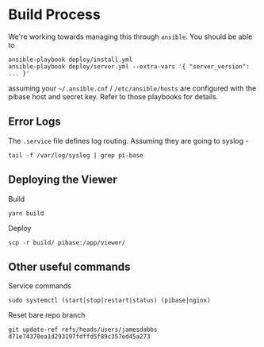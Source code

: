 # Build Process

We're working towards managing this through `ansible`. You should be able to

    ansible-playbook deploy/install.yml
    ansible-playbook deploy/server.yml --extra-vars '{ "server_version": ... }'

assuming your `~/.ansible.cnf` / `/etc/ansible/hosts` are configured with the pibase host and secret key. Refer to those playbooks for details.

## Error Logs

The `.service` file defines log routing. Assuming they are going to syslog - 

    tail -f /var/log/syslog | grep pi-base

## Deploying the Viewer

Build

    yarn build

Deploy

    scp -r build/ pibase:/app/viewer/

## Other useful commands

Service commands

    sudo systemctl (start|stop|restart|status) (pibase|nginx)

Reset bare repo branch

    git update-ref refs/heads/users/jamesdabbs d71e74370ea1d293197fdffd5f89c357ed45a273 

